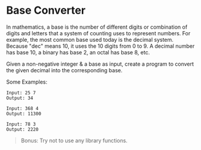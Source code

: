 # Base Converter

In mathematics, a base is the number of different digits or combination of digits and letters that a system of counting uses to represent numbers. 
For example, the most common base used today is the decimal system. Because "dec" means 10, it uses the 10 digits from 0 to 9.
A decimal number has base 10, a binary has base 2, an octal has base 8, etc.

Given a non-negative integer & a base as input, create a program to convert the given decimal into the corresponding base.

Some Examples:
```
Input: 25 7
Output: 34

Input: 368 4
Output: 11300

Input: 78 3
Output: 2220
```

> Bonus: Try not to use any library functions.
